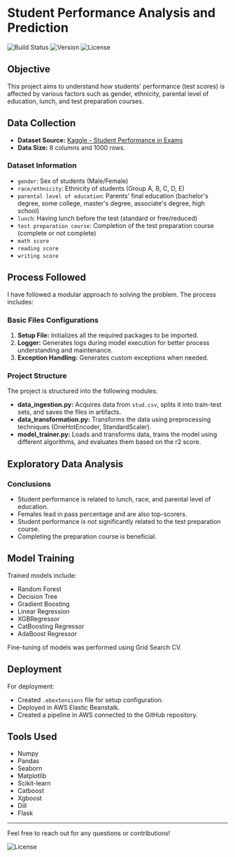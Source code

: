 # Student Performance Analysis and Prediction

![Build Status](https://img.shields.io/badge/build-passing-brightgreen)
![Version](https://img.shields.io/badge/version-1.0-blue)
![License](https://img.shields.io/badge/license-MIT-green)

## Objective
This project aims to understand how students' performance (test scores) is affected by various factors such as gender, ethnicity, parental level of education, lunch, and test preparation courses.

## Data Collection
- **Dataset Source:** [Kaggle - Student Performance in Exams](https://www.kaggle.com/datasets/spscientist/students-performance-in-exams?datasetId=74977)
- **Data Size:** 8 columns and 1000 rows.

### Dataset Information
- `gender`: Sex of students (Male/Female)
- `race/ethnicity`: Ethnicity of students (Group A, B, C, D, E)
- `parental level of education`: Parents' final education (bachelor's degree, some college, master's degree, associate's degree, high school)
- `lunch`: Having lunch before the test (standard or free/reduced)
- `test preparation course`: Completion of the test preparation course (complete or not complete)
- `math score`
- `reading score`
- `writing score`

## Process Followed
I have followed a modular approach to solving the problem. The process includes:

### Basic Files Configurations
1. **Setup File:** Initializes all the required packages to be imported.
2. **Logger:** Generates logs during model execution for better process understanding and maintenance.
3. **Exception Handling:** Generates custom exceptions when needed.

### Project Structure
The project is structured into the following modules:
- **data_ingestion.py:** Acquires data from `stud.csv`, splits it into train-test sets, and saves the files in artifacts.
- **data_transformation.py:** Transforms the data using preprocessing techniques (OneHotEncoder, StandardScaler).
- **model_trainer.py:** Loads and transforms data, trains the model using different algorithms, and evaluates them based on the r2 score.

## Exploratory Data Analysis
### Conclusions
- Student performance is related to lunch, race, and parental level of education.
- Females lead in pass percentage and are also top-scorers.
- Student performance is not significantly related to the test preparation course.
- Completing the preparation course is beneficial.

## Model Training
Trained models include:
- Random Forest
- Decision Tree
- Gradient Boosting
- Linear Regression
- XGBRegressor
- CatBoosting Regressor 
- AdaBoost Regressor

Fine-tuning of models was performed using Grid Search CV.

## Deployment
For deployment:
- Created `.ebextensions` file for setup configuration.
- Deployed in AWS Elastic Beanstalk.
- Created a pipeline in AWS connected to the GitHub repository.

## Tools Used
- Numpy 
- Pandas
- Seaborn
- Matplotlib
- Scikit-learn
- Catboost
- Xgboost
- Dill
- Flask

---

Feel free to reach out for any questions or contributions!

![License](https://img.shields.io/badge/license-MIT-green)
